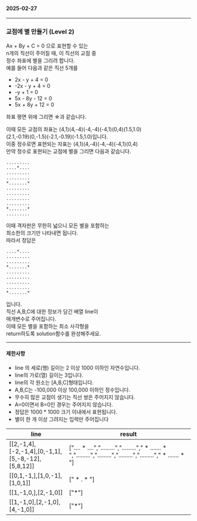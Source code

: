 #### 2025-02-27 
*** 

### 교점에 별 만들기 (Level 2) 

Ax + By + C = 0 으로 표현할 수 있는  
n개의 직선이 주어질 때, 이 직선의 교점 중  
정수 좌표에 별을 그리려 합니다.  
예를 들어 다음과 같은 직선 5개를  
- 2x - y + 4 = 0
- -2x - y + 4 = 0
- -y + 1 = 0
- 5x - 8y - 12 = 0
- 5x + 8y + 12 = 0

좌표 평면 위에 그리면 ☆과 같습니다.  

이때 모든 교점의 좌표는 (4,1)(4,-4)(-4,-4)(-4,1)(0,4)(1.5,1.0)  
(2.1,-0.19)(0,-1.5)(-2.1,-0.19)(-1.5,1.0)입니다.  
이중 정수로면 표현되는 자표는 (4,1)(4,-4)(-4,-4)(-4,1)(0,4)  
만약 정수로 표현되는 교점에 별을 그리면 다음과 같습니다.  

```
.........
....*....
.........
.........
*.......*
.........
.........
.........
.........
*.......*
.........
```

이때 격자판은 무한히 넓으니 모든 별을 포함하는  
최소한의 크기만 나타내면 됩니다.  
따라서 정답은  

```
....*....
.........
.........
*.......*
.........
.........
.........
.........
*.......*
```

입니다.  
직선 A,B,C에 대한 정보가 담긴 배열 line이  
매개변수로 주어집니다.  
이때 모든 별을 포함하는 최소 사각형을  
return하도록 solution함수를 완성해주세요.  

*** 

#### 제한사항 
- line 의 세로(행) 길이는 2 이상 1000 이하인 자연수입니다.
- line의 가로(열) 길이는 3입니다.
- line의 각 원소는 [A,B,C]형태입니다.
- A,B,C는 -100,000 이상 100,000 이하인 정수입니다.
- 무수히 많은 교점이 생기는 직선 쌍은 주어지지 않습니다.
- A=0이면서 B=0인 경우는 주어지지 않습니다.
- 정답은 1000 * 1000 크기 이내에서 표현됩니다.
- 별이 한 개 이상 그려지는 입력만 주어집니다

| line  | result |
| ------------- | ------------- |
| [[2,-1,4],[-2,-1,4],[0,-1,1],[5,-8,-12],[5,8,12]]  | [".... * ....",".........","........."," * ....... * ",".........",".........",".........","........."," * ....... * "]|
| [[0,1,-1,],[1,0,-1],[1,0,1]] | [" * . * "] |
| [[1,-1,0,],[2,-1,0]] | ["*"] |
| [[1,-1,0],[2,-1,0],[4,-1,0]]  | ["*"] |

